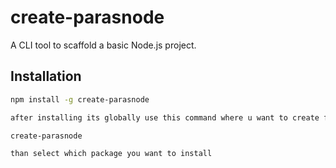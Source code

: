 # create-parasnode

A CLI tool to scaffold a basic Node.js project.

## Installation

```bash
npm install -g create-parasnode

after installing its globally use this command where u want to create folder

create-parasnode

than select which package you want to install